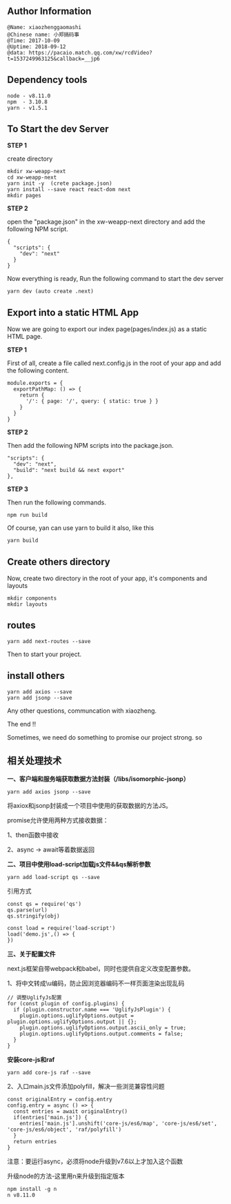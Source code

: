 ## Author Information
```
@Name: xiaozhenggaomashi
@Chinese name: 小郑搞码事
@Time: 2017-10-09
@Uptime: 2018-09-12
@data: https://pacaio.match.qq.com/xw/rcdVideo?t=1537249963125&callback=__jp6
```

## Dependency tools
```
node - v8.11.0
npm  - 3.10.8
yarn - v1.5.1
```
## To Start the dev Server

**STEP 1**

create directory
```
mkdir xw-weapp-next
cd xw-weapp-next
yarn init -y  (crete package.json)
yarn install --save react react-dom next
mkdir pages
```
**STEP 2**

open the "package.json" in the xw-weapp-next directory and add the following NPM script.
```
{
  "scripts": {
    "dev": "next"
  }
}
```
Now everything is ready, Run the following command to start the dev server
```
yarn dev (auto create .next)
```

## Export into a static HTML App

Now we are going to export our index page(pages/index.js) as a static HTML page.

**STEP 1**

First of all, create a file called next.config.js in the root of your app and add the following content.
```
module.exports = {
  exportPathMap: () => {
    return {
      '/': { page: '/', query: { static: true } }
    }
  }
} 
```
**STEP 2**

Then add the following NPM scripts into the package.json.
```
"scripts": {
  "dev": "next",
  "build": "next build && next export"
},
```

**STEP 3**

Then run the following commands.
```
npm run build
``` 
Of course, yan can use yarn to build it also, like this
```
yarn build
``` 

## Create others directory 

Now, create two directory in the root of your app, it's components and layouts
```
mkdir components
mkdir layouts
```

## routes
```
yarn add next-routes --save
```
Then to start your project.

## install others
```
yarn add axios --save
yarn add jsonp --save
```
Any other questions, communcation with xiaozheng. 

The end !!

Sometimes, we need do something to promise our project strong. so 

## 相关处理技术

**一、客户端和服务端获取数据方法封装（/libs/isomorphic-jsonp）**

```
yarn add axios jsonp --save
```
将axiox和jsonp封装成一个项目中使用的获取数据的方法JS。

promise允许使用两种方式接收数据：

1、then函数中接收

2、async -> await等着数据返回

**二、项目中使用load-script加载js文件&&qs解析参数**
```
yarn add load-script qs --save
```
引用方式
```
const qs = require('qs')
qs.parse(url)
qs.stringify(obj)

const load = require('load-script')
load('demo.js',() => {
})
```

**三、关于配置文件**

next.js框架自带webpack和babel，同时也提供自定义改变配置参数。

1、将中文转成\u编码，防止因浏览器编码不一样页面渲染出现乱码
```
// 调整UglifyJs配置
for (const plugin of config.plugins) {
  if (plugin.constructor.name === 'UglifyJsPlugin') {
    plugin.options.uglifyOptions.output = plugin.options.uglifyOptions.output || {};
    plugin.options.uglifyOptions.output.ascii_only = true;
    plugin.options.uglifyOptions.output.comments = false;
  }
}
```

**安装core-js和raf**

```
yarn add core-js raf --save
```
2、入口main.js文件添加polyfill，解决一些浏览兼容性问题
```
const originalEntry = config.entry 
config.entry = async () => {
  const entries = await originalEntry()
  if(entries['main.js']) {
    entries['main.js'].unshift('core-js/es6/map', 'core-js/es6/set', 'core-js/es6/object', 'raf/polyfill')
  }
  return entries
}
```
注意：要运行async，必须将node升级到v7.6以上才加入这个函数

升级node的方法-这里用n来升级到指定版本
```
npm install -g n
n v8.11.0
```








